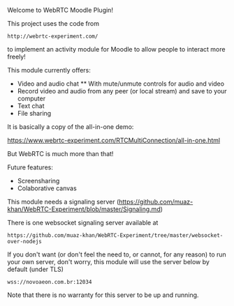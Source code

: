 Welcome to WebRTC Moodle Plugin!

This project uses the code from

    http://webrtc-experiment.com/

to implement an activity module for Moodle
to allow people to interact more freely!

This module currently offers:

* Video and audio chat
** With mute/unmute controls for audio and video
* Record video and audio from any peer (or local stream) and save to your computer
* Text chat
* File sharing

It is basically a copy of the all-in-one demo:

https://www.webrtc-experiment.com/RTCMultiConnection/all-in-one.html

But WebRTC is much more than that!

Future features:

* Screensharing
* Colaborative canvas

This module needs a signaling server (https://github.com/muaz-khan/WebRTC-Experiment/blob/master/Signaling.md)

There is one websocket signaling server available at

    https://github.com/muaz-khan/WebRTC-Experiment/tree/master/websocket-over-nodejs

If you don't want (or don't feel the need to, or cannot, for any reason) to run your own server,
don't worry, this module will use the server below by default (under TLS)

    wss://novoaeon.com.br:12034 

Note that there is no warranty for this server to be up and running.
